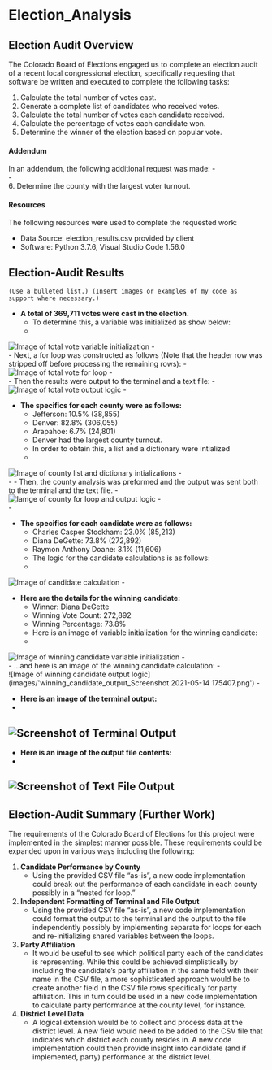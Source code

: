 # Election_Analysis

## Election Audit Overview
The Colorado Board of Elections engaged us to complete an election audit of a recent local congressional election, specifically requesting that software be written and executed to complete the following tasks:
1.	Calculate the total number of votes cast.
2.	Generate a complete list of candidates who received votes.
3.	Calculate the total number of votes each candidate received.
4.	Calculate the percentage of votes each candidate won. 
5.	Determine the winner of the election based on popular vote.
#### Addendum
In an addendum, the following additional request was made:
	-  
	-  
 6.	Determine the county with the largest voter turnout.
#### Resources
The following resources were used to complete the requested work:
- Data Source: election_results.csv provided by client
- Software: Python 3.7.6, Visual Studio Code 1.56.0
## Election-Audit Results
	(Use a bulleted list.) (Insert images or examples of my code as support where necessary.)
- **A total of 369,711 votes were cast in the election.**
	- To determine this, a variable was initialized as show below:
	-  
![Image of total vote variable initialization](images/total_vote_initialization_Screenshot_2021-05-14_165416.png)
	-  
	- Next, a for loop was constructed as follows (Note that the header row was stripped off before processing the remaining rows):
	-  
![Image of total vote for loop](images/total_vote_for_loop_Screenshot_2021-05-14_165838.png)
	-  
	- Then the results were output to the terminal and a text file:
	-  
![Image of total vote output logic](images/total_vote_output_to_terminal_and_file_Screenshot_2021-05-14_170127.png)
	-   
- **The specifics for each county were as follows:**
	- Jefferson: 10.5% (38,855)
	- Denver: 82.8% (306,055)
	- Arapahoe: 6.7% (24,801)
	- Denver had the largest county turnout.
	- In order to obtain this,  a list and a dictionary were intialized
	-  
![Image of county list and dictionary intializations](images/largest_county_turnout_initialization_Screenshot_2021-05-14_173705.png)
	-  
	-
	- Then, the county analysis was preformed and the output was sent both to the terminal and the text file.
	-   
![Iamge of county for loop and output logic](images/county_for_loop_and_output_Screenshot_2021-05-14_173945.png)
	-  
	-  
- **The specifics for each candidate were as follows:**
	- Charles Casper Stockham: 23.0% (85,213)
	- Diana DeGette: 73.8% (272,892)
	- Raymon Anthony Doane: 3.1% (11,606)
	- The logic for the candidate calculations is as follows:
	- 
![Image of candidate calculation](images/candidate_calculation_for_loop_Screenshot_2021-05-14_175004.png)
	-
- **Here are the details for the winning candidate:**
	- Winner: Diana DeGette
	- Winning Vote Count: 272,892
	- Winning Percentage: 73.8%
	- Here is an image of variable initialization for the winning candidate:
	-  

![Image of winning candidate variable initialization](images/winning_candidate_initialization_Screenshot_2021-05-14_174626.png)
	-  
	- ...and here is an image of the winning candidate calculation:
	-  
![Image of winning candidate output logic](images/'winning_candidate_output_Screenshot 2021-05-14 175407.png')
	-  
- **Here is an image of the terminal output:**
-   

![Screenshot of Terminal Output](images/Terminal_Output_Screenshot_2021-05-14_164717.png)
-  
- **Here is an image of the output file contents:**
-   

![Screenshot of Text File Output](images/Text_File_Output_Screenshot_2021-05-14_164525.png)
-  
## Election-Audit Summary (Further Work)
The requirements of the Colorado Board of Elections for this project were implemented in the simplest manner possible. These requirements could be expanded upon in various ways including the following:
1. **Candidate Performance by County**
	- Using the provided CSV file “as-is”, a new code implementation could break out the performance of each candidate in each county possibly in a “nested for loop.”
2. **Independent Formatting of Terminal and File Output**
	- Using the provided CSV file “as-is”, a new code implementation could format the output to the terminal and the output to the file independently possibly by implementing separate for loops for each and re-initializing shared variables between the loops.
3. **Party Affiliation**
	- It would be useful to see which political party each of the candidates is representing. While this could be achieved simplistically by including the candidate’s party affiliation in the same field with their name in the CSV file, a more sophisticated approach would be to create another field in the CSV file rows specifically for party affiliation. This in turn could be used in a new code implementation to calculate party performance at the county level, for instance.
4. **District Level Data**
	- A logical extension would be to collect and process data at the district level.  A new field would need to be added to the CSV file that indicates which district each county resides in. A new code implementation could then provide insight into candidate (and if implemented, party) performance at the district level. 

